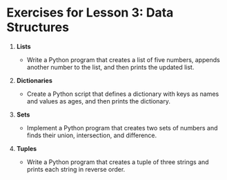 # Exercises for Lesson 3: Data Structures

1. **Lists**
   - Write a Python program that creates a list of five numbers, appends another number to the list, and then prints the updated list.

2. **Dictionaries**
   - Create a Python script that defines a dictionary with keys as names and values as ages, and then prints the dictionary.

3. **Sets**
   - Implement a Python program that creates two sets of numbers and finds their union, intersection, and difference.

4. **Tuples**
   - Write a Python program that creates a tuple of three strings and prints each string in reverse order.
